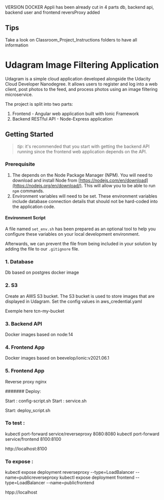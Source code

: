 






VERSION DOCKER 
Appli has been already cut in 4 parts
db, backend api, backend user and frontend
reversProxy added

## Tips
Take a look on Classroom_Project_Instructions folders to have all information




# Udagram Image Filtering Application

Udagram is a simple cloud application developed alongside the Udacity Cloud Developer Nanodegree. It allows users to register and log into a web client, post photos to the feed, and process photos using an image filtering microservice.

The project is split into two parts:
1. Frontend - Angular web application built with Ionic Framework
2. Backend RESTful API - Node-Express application

## Getting Started
> _tip_: it's recommended that you start with getting the backend API running since the frontend web application depends on the API.

### Prerequisite
1. The depends on the Node Package Manager (NPM). You will need to download and install Node from [https://nodejs.com/en/download](https://nodejs.org/en/download/). This will allow you to be able to run `npm` commands.
2. Environment variables will need to be set. These environment variables include database connection details that should not be hard-coded into the application code.

#### Environment Script
A file named `set_env.sh` has been prepared as an optional tool to help you configure these variables on your local development environment.
 
Afterwards, we can prevent the file from being included in your solution by adding the file to our `.gitignore` file.

### 1. Database
Db based on postgres docker image


### 2. S3
Create an AWS S3 bucket. The S3 bucket is used to store images that are displayed in Udagram.
Set the config values in aws_credential.yaml

Exemple here tcn-my-bucket

### 3. Backend API

Docker images based on node:14

### 4. Frontend App

Docker images based on  beevelop/ionic:v2021.06.1 

### 5. Frontend App

Reverse proxy nginx


####### Deploy:

Start : config-script.sh
Start : service.sh

Start: deploy_script.sh


### To test :

kubectl port-forward service/reverseproxy 8080:8080
kubectl port-forward service/frontend 8100:8100

http://localhost:8100




### To expose :

kubectl expose deployment reverseproxy --type=LoadBalancer --name=publicreverseproxy
kubectl expose deployment frontend --type=LoadBalancer --name=publicfrontend

htpp://localhost


